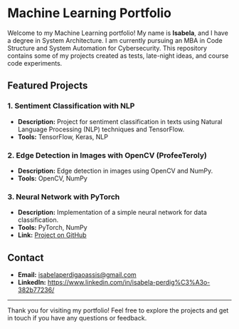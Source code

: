 # Machine Learning Portfolio

Welcome to my Machine Learning portfolio! My name is **Isabela**, and I have a degree in System Architecture. I am currently pursuing an MBA in Code Structure and System Automation for Cybersecurity. This repository contains some of my projects created as tests, late-night ideas, and course code experiments.

## Featured Projects

### 1. Sentiment Classification with NLP
- **Description:** Project for sentiment classification in texts using Natural Language Processing (NLP) techniques and TensorFlow.
- **Tools:** TensorFlow, Keras, NLP

### 2. Edge Detection in Images with OpenCV (ProfeeTeroly)
- **Description:** Edge detection in images using OpenCV and NumPy.
- **Tools:** OpenCV, NumPy

### 3. Neural Network with PyTorch
- **Description:** Implementation of a simple neural network for data classification.
- **Tools:** PyTorch, NumPy
- **Link:** [Project on GitHub](#)


## Contact
- **Email:** isabelaperdigaoassis@gmail.com
- **LinkedIn:** https://www.linkedin.com/in/isabela-perdig%C3%A3o-382b77236/

---

Thank you for visiting my portfolio! Feel free to explore the projects and get in touch if you have any questions or feedback.
